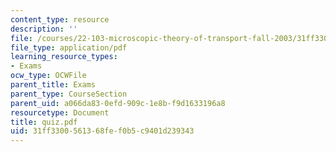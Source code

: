 ```yaml
---
content_type: resource
description: ''
file: /courses/22-103-microscopic-theory-of-transport-fall-2003/31ff3300561368fef0b5c9401d239343_quiz.pdf
file_type: application/pdf
learning_resource_types:
- Exams
ocw_type: OCWFile
parent_title: Exams
parent_type: CourseSection
parent_uid: a066da83-0efd-909c-1e8b-f9d1633196a8
resourcetype: Document
title: quiz.pdf
uid: 31ff3300-5613-68fe-f0b5-c9401d239343
---
```

